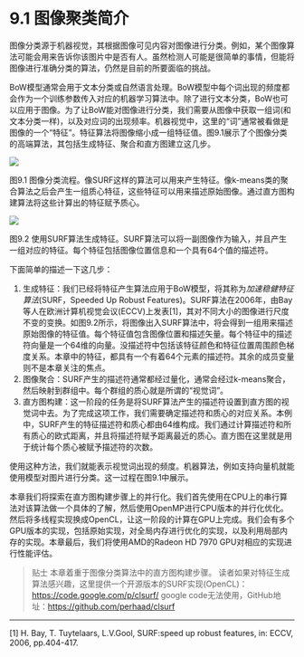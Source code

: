 # 9.1 图像聚类简介

图像分类源于机器视觉，其根据图像可见内容对图像进行分类。例如，某个图像算法可能会用来告诉你该图片中是否有人。虽然检测人可能是很简单的事情，但能将图像进行准确分类的算法，仍然是目前的所要面临的挑战。

BoW模型通常会用于文本分类或自然语言处理。BoW模型中每个词出现的频度都会作为一个训练参数传入对应的机器学习算法中。除了进行文本分类，BoW也可以应用于图像。为了让BoW能对图像进行分类，我们需要从图像中获取一组词(和文本分类一样)，以及对应词的出现频率。机器视觉中，这里的“词”通常被看做是图像的一个“特征”。特征算法将图像缩小成一组特征值。图9.1展示了个图像分类的高端算法，其包括生成特征、聚合和直方图建立这几步。

![](../../images/chapter9/9-1.png)

图9.1 图像分类流程。像SURF这样的算法可以用来产生特征。像k-means类的聚合算法之后会产生一组质心特征，这些特征可以用来描述原始图像。通过直方图构建算法将这些计算出的特征赋予质心。

![](../../images/chapter9/9-2.png)

图9.2 使用SURF算法生成特征。SURF算法可以将一副图像作为输入，并且产生一组对应的特征。每个特征包括图像位置信息和一个具有64个值的描述符。

下面简单的描述一下这几步：

1. 生成特征：我们已经将特征产生算法应用于BoW模型，将其称为*加速稳健特征算法*(SURF，Speeded Up Robust Features)。SURF算法在2006年，由Bay等人在欧洲计算机视觉会议(ECCV)上发表[1]，其对不同大小的图像进行尺度不变的变换。如图9.2所示，将图像出入SURF算法中，将会得到一组用来描述原始图像的特征值。每个特征值包含图像位置和描述矢量。每个特征中的描述符向量是一个64维的向量。没描述符中包括该特征颜色和特征位置周围颜色梯度关系。本章中的特征，都具有一个有着64个元素的描述符。其余的成员变量则不是本章关注的焦点。
2. 图像聚合：SURF产生的描述符通常都经过量化，通常会经过k-means聚合，然后映射到群组中。每个群组的质心就是所谓的“视觉词”。
3. 直方图构建：这一阶段的任务是将SURF算法产生的描述符设置到直方图的视觉词中去。为了完成这项工作，我们需要确定描述符和质心的对应关系。本例中，SURF产生的特征描述符和质心都由64维构成。我们通过计算描述符和所有质心的欧式距离，并且将描述符赋予距离最近的质心。直方图在这里就是用于统计每个质心被赋予描述符的次数。

使用这种方法，我们就能表示视觉词出现的频度。机器算法，例如支持向量机就能使用模型对图片进行分类。这一过程在图9.1中展示。

本章我们将探索在直方图构建步骤上的并行化。我们首先使用在CPU上的串行算法对该算法做一个具体的了解，然后使用OpenMP进行CPU版本的并行化优化。然后将多线程实现换成OpenCL，让这一阶段的计算在GPU上完成。我们会有多个GPU版本的实现，包括原始实现，对全局内存进行优化的实现，以及利用局部内存的实现。本章最后，我们将使用AMD的Radeon HD 7970 GPU对相应的实现进行性能评估。

> 贴士
> 本章着重于图像分类算法中的直方图构建步骤。
> 读者如果对特征生成算法感兴趣，这里提供一个开源版本的SURF实现(OpenCL)：https://code.google.com/p/clsurf/
> google code无法使用，GitHub地址：https://github.com/perhaad/clsurf

----------------

[1] H. Bay, T. Tuytelaars, L.V.Gool, SURF:speed up robust features, in: ECCV, 2006, pp.404-417.